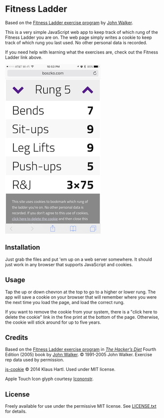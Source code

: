 # Fitness Ladder

Based on the [Fitness Ladder exercise program](http://www.fourmilab.ch/hackdiet/e4/exercise.html) by [John Walker](http://www.fourmilab.ch/).

This is a very simple JavaScript web app to keep track of which rung of the Fitness Ladder you are on. The web page simply writes a cookie to keep track of which rung you last used. No other personal data is recorded.

If you need help with learning what the exercises are, check out the Fitness Ladder link above.

![Running on an iPhone 6 Plus](./fitness-ladder-iphone.png?raw=true)

## Installation

Just grab the files and put 'em up on a web server somewhere. It should just work in any browser that supports JavaScript and cookies.

## Usage

Tap the up or down chevron at the top to go to a higher or lower rung. The app will save a cookie on your browser that will remember where you were the next time you load the page, and load the correct rung.

If you want to remove the cookie from your system, there is a "click here to delete the cookie" link in the fine print at the bottom of the page. Otherwise, the cookie will stick around for up to five years.

## Credits

Based on the [Fitness Ladder exercise program](http://www.fourmilab.ch/hackdiet/e4/exercise.html) in [*The Hacker’s Diet*](http://www.fourmilab.ch/hackdiet/) Fourth Edition (2005) book by [John Walker](http://www.fourmilab.ch/). © 1991-2005 John Walker. Exercise rep data used by permission.

[js-cookie](https://github.com/js-cookie/js-cookie) © 2014 Klaus Hartl. Used under MIT license.

Apple Touch Icon glyph courtesy [Icononstr](https://iconmonstr.com/accessibility-2/?png).

## License

Freely available for use under the permissive MIT license. See [LICENSE.txt]() for details.
